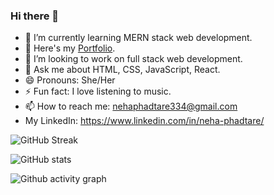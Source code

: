 ### Hi there 👋



- 🌱 I’m currently learning MERN stack web development.
- 💼 Here's my <a href='https://nehap0.github.io/'>Portfolio</a>.
- 👯 I’m looking to work on full stack web development.
- 💬 Ask me about HTML, CSS, JavaScript, React.
- 😄 Pronouns: She/Her
- ⚡ Fun fact: I love listening to music.
- 📫 How to reach me: nehaphadtare334@gmail.com
- My LinkedIn: https://www.linkedin.com/in/neha-phadtare/
 
 
![GitHub Streak](https://streak-stats.demolab.com/?user=NehaP0&theme=radical)


![GitHub stats](https://github-readme-stats.vercel.app/api?username=NehaP0&show_icons=true&theme=radical)

![Github activity graph](https://github-readme-activity-graph.cyclic.app/graph?username=NehaP0&bg_color=000000&color=ff69b4&line=24292e&point=24292e&area=true&hide_border=true)







